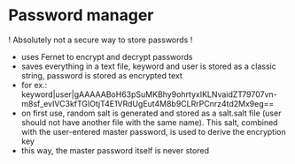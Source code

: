 # Password manager

! Absolutely not a secure way to store passwords !

- uses Fernet to encrypt and decrypt passwords
- saves everything in a text file, keyword and user is stored as a classic string, password is stored as encrypted text
- for ex.: keyword|user|gAAAAABoH63pSuMKBhy9ohrtyxIKLNvaidZT79707vn-m8sf_evIVC3kfTGIOtjT4E1VRdUgEut4M8b9CLRrPCnrz4td2Mx9eg==
- on first use, random salt is generated and stored as a salt.salt file (user should not have another file with the same name). This salt, combined with the user-entered master password, is used to derive the encryption key
- this way, the master password itself is never stored